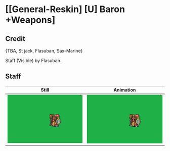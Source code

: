 # [\[General-Reskin\] \[U\] Baron +Weapons]

## Credit

{TBA, St jack, Flasuban, Sax-Marine}

Staff (Visible) by Flasuban.

## Staff

| Still | Animation |
| :---: | :-------: |
| ![Staff still](./Staff_000.png) | ![Staff animation](./Staff.gif) |
